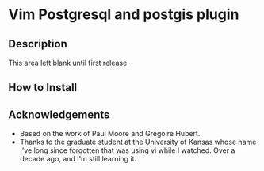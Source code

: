 # Vim Postgresql and postgis plugin

## Description

This area left blank until first release.

## How to Install

## Acknowledgements

* Based on the work of Paul Moore and Grégoire Hubert.
* Thanks to the graduate student at the University of Kansas whose name I've
  long since forgotten that was using vi while I watched. Over a decade ago,
  and I'm still learning it.

